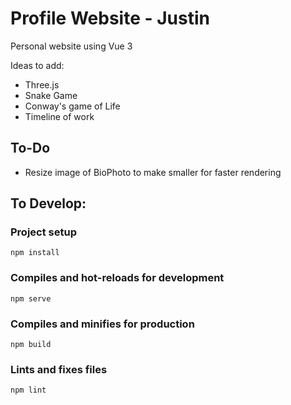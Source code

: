 # Profile Website - Justin

Personal website using Vue 3

Ideas to add:
* Three.js
* Snake Game
* Conway's game of Life
* Timeline of work

## To-Do
* Resize image of BioPhoto to make smaller for faster rendering

## To Develop:

### Project setup
```
npm install
```

### Compiles and hot-reloads for development
```
npm serve
```

### Compiles and minifies for production
```
npm build
```

### Lints and fixes files
```
npm lint
```